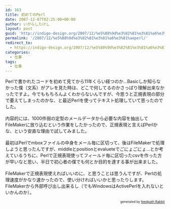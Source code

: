 ```yaml
---
id: 163
title: 初めてのPerl
date: 2007-12-07T02:25:00+00:00
author: いがらしたけし
layout: post
guid: 'http://indigo-design.org/2007/12/%e5%88%9d%e3%82%81%e3%81%a6%e3%81%aeperl/'
permalink: '/2007/12/%e5%88%9d%e3%82%81%e3%81%a6%e3%81%aeperl/'
redirect_to:
  - https://indigo-design.org/2007/12/%e5%88%9d%e3%82%81%e3%81%a6%e3%81%aeperl/
categories:
  - 仕事
tags:
  - 仕事
---
```

Perlで書かれたコードを初めて見てから11年くらい経つのか…Basicしか知らなかった僕（文系）がアレを見た時は、どこで何してるのかさっぱり理解出来なかったですよ。今でももちろんよくわからないんですが、今思うと正規表現の部分で萎えてしまったのかな、と最近Perlを使ってテキスト処理していて思ったのでした。<br /><br />内容的には、1000件弱の定型のメールデータから必要な内容を抽出してFileMakerに放り込むという作業をしたかったので、正規表現と言えばPerlかな、という安直な理由で試してみました。<br /><br />最初はPerlでmboxファイルの中身をメール毎に区切って、後はFileMakerで処理しようと思ったんですが、middleとpositionとevalueteでごにょごにょ…とか考えているうちに、Perlで正規表現使ってフィールド毎に区切ったcsvを作った方が早いなと思い、半日で初心者の僕でも何とか目的を達する事が出来ました。<br /><br />FileMakerで正規表現使えればいいのに、と思うことは思うんですが、Perlの処理速度がかなり速かったので、使い分ければいいかと思ったりします。FileMakerから外部呼び出し出来るし（でもWindowsはActivePerlを入れないといかんのか）。<!--feedpath info start--><div style="text-align: right;font-size: 10px">&nbsp;&nbsp;<span>generated by <a href="http://feedpath.jp" title="feedpath Rabbit" target="_blank">feedpath Rabbit</a></span></div><!--feedpath info end-->